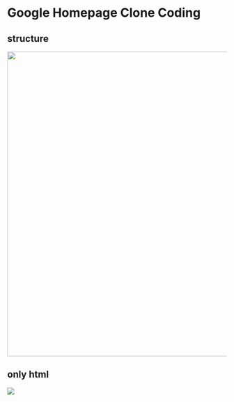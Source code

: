 # Google Homepage Clone Coding

## structure

<img src="https://user-images.githubusercontent.com/68963707/130468713-7089eda8-8120-4f0e-a27c-137a2dda4326.PNG" width="700" height="auto">

## only html

<img src="https://user-images.githubusercontent.com/68963707/130469087-78adbcdc-5957-4fec-b0c8-f4f7d3de3fb8.png">
